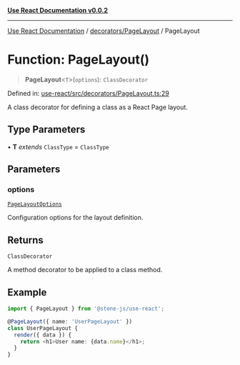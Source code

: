 [**Use React Documentation v0.0.2**](../../../README.md)

***

[Use React Documentation](../../../modules.md) / [decorators/PageLayout](../README.md) / PageLayout

# Function: PageLayout()

> **PageLayout**\<`T`\>(`options`): `ClassDecorator`

Defined in: [use-react/src/decorators/PageLayout.ts:29](https://github.com/stonemjs/use-react/blob/35b6e6a63b128df8b7d2db68dda3eb3286adfc69/src/decorators/PageLayout.ts#L29)

A class decorator for defining a class as a React Page layout.

## Type Parameters

• **T** *extends* `ClassType` = `ClassType`

## Parameters

### options

[`PageLayoutOptions`](../interfaces/PageLayoutOptions.md)

Configuration options for the layout definition.

## Returns

`ClassDecorator`

A method decorator to be applied to a class method.

## Example

```typescript
import { PageLayout } from '@stone-js/use-react';

@PageLayout({ name: 'UserPageLayout' })
class UserPageLayout {
  render({ data }) {
    return <h1>User name: {data.name}</h1>;
  }
}
```
